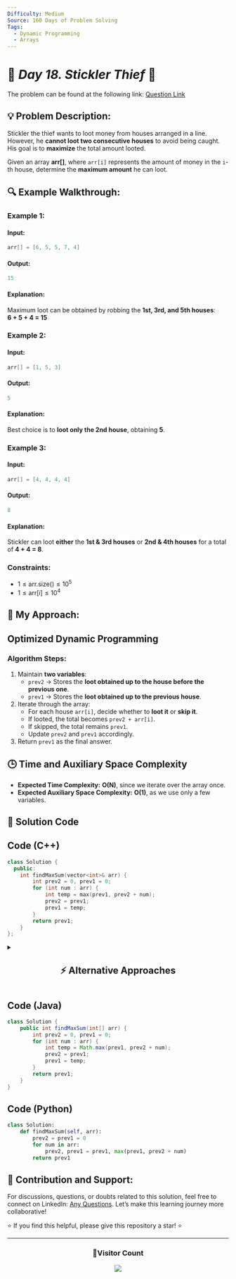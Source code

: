 ```yaml
---
Difficulty: Medium  
Source: 160 Days of Problem Solving  
Tags:
  - Dynamic Programming
  - Arrays
---
```


# 🚀 _Day 18. Stickler Thief_ 🧠

The problem can be found at the following link: [Question Link](https://www.geeksforgeeks.org/batch/gfg-160-problems/track/dynamic-programming-gfg-160/problem/stickler-theif-1587115621)  

## 💡 **Problem Description:**

Stickler the thief wants to loot money from houses arranged in a line. However, he **cannot loot two consecutive houses** to avoid being caught. His goal is to **maximize** the total amount looted.  

Given an array **arr[]**, where `arr[i]` represents the amount of money in the `i`-th house, determine the **maximum amount** he can loot.  

## 🔍 **Example Walkthrough:**

### **Example 1:**  

#### **Input:**  
```cpp
arr[] = [6, 5, 5, 7, 4]
```
#### **Output:**  
```cpp
15
```
#### **Explanation:**  
Maximum loot can be obtained by robbing the **1st, 3rd, and 5th houses**:  
**6 + 5 + 4 = 15**


### **Example 2:**  

#### **Input:**  
```cpp
arr[] = [1, 5, 3]
```
#### **Output:**  
```cpp
5
```
#### **Explanation:**  
Best choice is to **loot only the 2nd house**, obtaining **5**.


### **Example 3:**  

#### **Input:**  
```cpp
arr[] = [4, 4, 4, 4]
```
#### **Output:**  
```cpp
8
```
#### **Explanation:**  
Stickler can loot **either** the **1st & 3rd houses** or **2nd & 4th houses** for a total of **4 + 4 = 8**.


### **Constraints:**  
- $1 \leq \text{arr.size()} \leq 10^5$  
- $1 \leq \text{arr}[i] \leq 10^4$  

## 🎯 **My Approach:**

## **Optimized Dynamic Programming**

### **Algorithm Steps:**  
1. Maintain **two variables**:  
   - `prev2` → Stores the **loot obtained up to the house before the previous one**.  
   - `prev1` → Stores the **loot obtained up to the previous house**.  
2. Iterate through the array:  
   - For each house `arr[i]`, decide whether to **loot it** or **skip it**.  
   - If looted, the total becomes `prev2 + arr[i]`.  
   - If skipped, the total remains `prev1`.  
   - Update `prev2` and `prev1` accordingly.  
3. Return `prev1` as the final answer.  


## 🕒 **Time and Auxiliary Space Complexity** 
- **Expected Time Complexity:** **O(N)**, since we iterate over the array once.  
- **Expected Auxiliary Space Complexity:** **O(1)**, as we use only a few variables.  

## 📝 **Solution Code**

## **Code (C++)**  

```cpp
class Solution {
  public:
    int findMaxSum(vector<int>& arr) {
        int prev2 = 0, prev1 = 0;
        for (int num : arr) {
            int temp = max(prev1, prev2 + num);
            prev2 = prev1;
            prev1 = temp;
        }
        return prev1;
    }
};
```


<details>
  <summary><h2 align="center">⚡ Alternative Approaches</h2></summary>

## **2️⃣ Dynamic Programming - O(N) Time, O(N) Space (DP Array)**
### **Algorithm Steps:**  
1. **Use a DP array `dp[i]`**, where `dp[i]` represents the **maximum sum possible** considering elements up to index `i`.  
2. **Base Cases**:  
   - `dp[0] = arr[0]` → The only available option is to loot the first house.  
   - `dp[1] = max(arr[0], arr[1])` → Choose the maximum of the first two houses.  
3. **Recurrence Relation:**  
   ```cpp
   dp[i] = max(dp[i-1], arr[i] + dp[i-2])
   ```
   - Either **exclude** `arr[i]` (use `dp[i-1]`).  
   - Or **include** `arr[i]` (use `arr[i] + dp[i-2]`).  


```cpp
class Solution {
  public:
    int findMaxSum(vector<int>& arr) {
        int n = arr.size();
        if (n == 0) return 0;
        if (n == 1) return arr[0];

        vector<int> dp(n, 0);
        dp[0] = arr[0];
        dp[1] = max(arr[0], arr[1]);

        for (int i = 2; i < n; i++) {
            dp[i] = max(dp[i-1], arr[i] + dp[i-2]);
        }
        return dp[n-1];
    }
};
```


## **3️⃣ Recursive + Memoization (O(N) Time, O(N) Space)**
### **Algorithm Steps:**  
1. Define a **recursive function** `maxSum(index)` where `index` is the current house.  
2. **Base Case:**  
   - If `index < 0`, return `0` (out of bounds).  
   - If `index == 0`, return `arr[0]`.  
3. **Recurrence Relation:**  
   ```cpp
   maxSum(index) = max(maxSum(index - 1), arr[index] + maxSum(index - 2))
   ```
   - Either **skip** the house (`maxSum(index - 1)`).  
   - Or **loot** it (`arr[index] + maxSum(index - 2)`).  
4. **Use memoization** to store results.  



```cpp
class Solution {
  public:
    vector<int> dp;
    int solve(vector<int>& arr, int index) {
        if (index < 0) return 0;
        if (dp[index] != -1) return dp[index];
        return dp[index] = max(solve(arr, index - 1), arr[index] + solve(arr, index - 2));
    }

    int findMaxSum(vector<int>& arr) {
        dp.assign(arr.size(), -1);
        return solve(arr, arr.size() - 1);
    }
};
```

## **Comparison of Approaches**

| **Approach**               | ⏱️ **Time Complexity** | 🗂️ **Space Complexity** | ✅ **Pros** | ⚠️ **Cons** |
|----------------------------|------------------------|-------------------------|-------------|-------------|
| **Optimized DP (O(1) Space)** | 🟢 **O(N)** | 🟢 **O(1)** | Most efficient | None |
| **DP Array (O(N) Space)** | 🟢 **O(N)** | 🟡 **O(N)** | Easy to implement | Uses extra space |
| **Memoization (Recursion)** | 🟡 **O(N)** | 🔴 **O(N)** | Simple recursion | Uses recursion stack |

✅ **Best Choice?**  
- **For most cases**: Use **Optimized DP (O(1) Space)**.  
- **For beginners**: Use **DP Array (O(N) Space)** for clarity.  
- **If recursion is required**: Use **Memoization**.  

</details>




## **Code (Java)**  
```java
class Solution {
    public int findMaxSum(int[] arr) {
        int prev2 = 0, prev1 = 0;
        for (int num : arr) {
            int temp = Math.max(prev1, prev2 + num);
            prev2 = prev1;
            prev1 = temp;
        }
        return prev1;
    }
}
```


## **Code (Python)**  
```python
class Solution:  
    def findMaxSum(self, arr):
        prev2 = prev1 = 0
        for num in arr:
            prev2, prev1 = prev1, max(prev1, prev2 + num)
        return prev1
```


## 🎯 **Contribution and Support:**

For discussions, questions, or doubts related to this solution, feel free to connect on LinkedIn: [Any Questions](https://www.linkedin.com/in/het-patel-8b110525a/). Let’s make this learning journey more collaborative!

⭐ If you find this helpful, please give this repository a star! ⭐

---

<div align="center">
  <h3><b>📍Visitor Count</b></h3>
</div>

<p align="center">
  <img src="https://profile-counter.glitch.me/Hunterdii/count.svg" />
</p>
